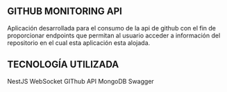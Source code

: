 ## GITHUB MONITORING API
  Aplicación desarrollada para el consumo de la api de github con el fin de proporcionar endpoints que permitan al usuario acceder a 
  información del repositorio en el cual esta aplicación esta alojada.

## TECNOLOGÍA UTILIZADA
  NestJS
  WebSocket
  GIThub API
  MongoDB
  Swagger

